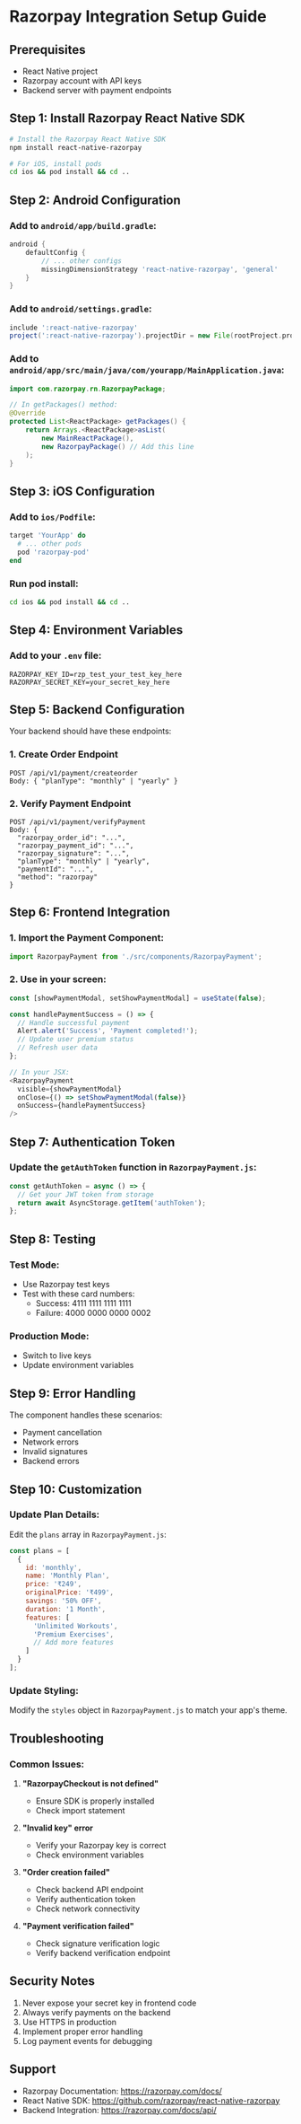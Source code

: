 # Razorpay Integration Setup Guide

## Prerequisites
- React Native project
- Razorpay account with API keys
- Backend server with payment endpoints

## Step 1: Install Razorpay React Native SDK

```bash
# Install the Razorpay React Native SDK
npm install react-native-razorpay

# For iOS, install pods
cd ios && pod install && cd ..
```

## Step 2: Android Configuration

### Add to `android/app/build.gradle`:
```gradle
android {
    defaultConfig {
        // ... other configs
        missingDimensionStrategy 'react-native-razorpay', 'general'
    }
}
```

### Add to `android/settings.gradle`:
```gradle
include ':react-native-razorpay'
project(':react-native-razorpay').projectDir = new File(rootProject.projectDir, '../node_modules/react-native-razorpay/android')
```

### Add to `android/app/src/main/java/com/yourapp/MainApplication.java`:
```java
import com.razorpay.rn.RazorpayPackage;

// In getPackages() method:
@Override
protected List<ReactPackage> getPackages() {
    return Arrays.<ReactPackage>asList(
        new MainReactPackage(),
        new RazorpayPackage() // Add this line
    );
}
```

## Step 3: iOS Configuration

### Add to `ios/Podfile`:
```ruby
target 'YourApp' do
  # ... other pods
  pod 'razorpay-pod'
end
```

### Run pod install:
```bash
cd ios && pod install && cd ..
```

## Step 4: Environment Variables

### Add to your `.env` file:
```
RAZORPAY_KEY_ID=rzp_test_your_test_key_here
RAZORPAY_SECRET_KEY=your_secret_key_here
```

## Step 5: Backend Configuration

Your backend should have these endpoints:

### 1. Create Order Endpoint
```
POST /api/v1/payment/createorder
Body: { "planType": "monthly" | "yearly" }
```

### 2. Verify Payment Endpoint
```
POST /api/v1/payment/verifyPayment
Body: {
  "razorpay_order_id": "...",
  "razorpay_payment_id": "...",
  "razorpay_signature": "...",
  "planType": "monthly" | "yearly",
  "paymentId": "...",
  "method": "razorpay"
}
```

## Step 6: Frontend Integration

### 1. Import the Payment Component:
```javascript
import RazorpayPayment from './src/components/RazorpayPayment';
```

### 2. Use in your screen:
```javascript
const [showPaymentModal, setShowPaymentModal] = useState(false);

const handlePaymentSuccess = () => {
  // Handle successful payment
  Alert.alert('Success', 'Payment completed!');
  // Update user premium status
  // Refresh user data
};

// In your JSX:
<RazorpayPayment
  visible={showPaymentModal}
  onClose={() => setShowPaymentModal(false)}
  onSuccess={handlePaymentSuccess}
/>
```

## Step 7: Authentication Token

### Update the `getAuthToken` function in `RazorpayPayment.js`:
```javascript
const getAuthToken = async () => {
  // Get your JWT token from storage
  return await AsyncStorage.getItem('authToken');
};
```

## Step 8: Testing

### Test Mode:
- Use Razorpay test keys
- Test with these card numbers:
  - Success: 4111 1111 1111 1111
  - Failure: 4000 0000 0000 0002

### Production Mode:
- Switch to live keys
- Update environment variables

## Step 9: Error Handling

The component handles these scenarios:
- Payment cancellation
- Network errors
- Invalid signatures
- Backend errors

## Step 10: Customization

### Update Plan Details:
Edit the `plans` array in `RazorpayPayment.js`:
```javascript
const plans = [
  {
    id: 'monthly',
    name: 'Monthly Plan',
    price: '₹249',
    originalPrice: '₹499',
    savings: '50% OFF',
    duration: '1 Month',
    features: [
      'Unlimited Workouts',
      'Premium Exercises',
      // Add more features
    ]
  }
];
```

### Update Styling:
Modify the `styles` object in `RazorpayPayment.js` to match your app's theme.

## Troubleshooting

### Common Issues:

1. **"RazorpayCheckout is not defined"**
   - Ensure SDK is properly installed
   - Check import statement

2. **"Invalid key" error**
   - Verify your Razorpay key is correct
   - Check environment variables

3. **"Order creation failed"**
   - Check backend API endpoint
   - Verify authentication token
   - Check network connectivity

4. **"Payment verification failed"**
   - Check signature verification logic
   - Verify backend verification endpoint

## Security Notes

1. Never expose your secret key in frontend code
2. Always verify payments on the backend
3. Use HTTPS in production
4. Implement proper error handling
5. Log payment events for debugging

## Support

- Razorpay Documentation: https://razorpay.com/docs/
- React Native SDK: https://github.com/razorpay/react-native-razorpay
- Backend Integration: https://razorpay.com/docs/api/ 